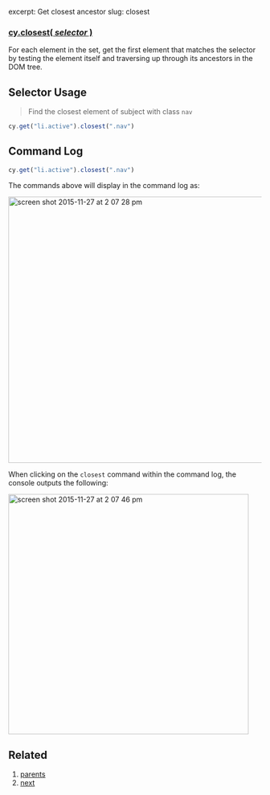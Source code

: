 excerpt: Get closest ancestor
slug: closest

### [cy.closest( *selector* )](#selector-usage)

For each element in the set, get the first element that matches the selector by testing the element itself and traversing up through its ancestors in the DOM tree.

## Selector Usage

> Find the closest element of subject with class `nav`

```javascript
cy.get("li.active").closest(".nav")
```

## Command Log

```javascript
cy.get("li.active").closest(".nav")
```

The commands above will display in the command log as:

<img width="530" alt="screen shot 2015-11-27 at 2 07 28 pm" src="https://cloud.githubusercontent.com/assets/1271364/11447200/500fe9ca-9510-11e5-8c77-8afb8325d937.png">

When clicking on the `closest` command within the command log, the console outputs the following:

<img width="478" alt="screen shot 2015-11-27 at 2 07 46 pm" src="https://cloud.githubusercontent.com/assets/1271364/11447201/535515c4-9510-11e5-9cf5-088bf21f34ac.png">

## Related
1. [parents](http://on.cypress.io/api/parents)
2. [next](http://on.cypress.io/api/next)